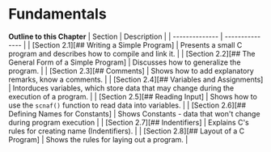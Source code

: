 # Fundamentals

**Outline to this Chapter**
| Section | Description |
| -------------- | --------------- |
| [Section 2.1][## Writing a Simple Program] | Presents a small C program and describes how to compile and link it. |
| [Section 2.2][## The General Form of a Simple Program] | Discusses how to generalize the program. |
| [Section 2.3][## Comments] | Shows how to add explanatory remarks, know a comments. |
| [Section 2.4][## Variables and Assignments] | Intorduces variables, which store data that may change during the execution of a program. |
| [Section 2.5][## Reading Input] | Shows how to use the `scnaf()` function to read data into variables. |
| [Section 2.6][## Defining Names for Constants] | Shows Constants - data that won't change during program execution |
| [Section 2.7][## Indentifiers] | Explains C's rules for creating name (Indentifiers). |
| [Section 2.8][## Layout of a C Program] | Shows the rules for laying out a program. |

